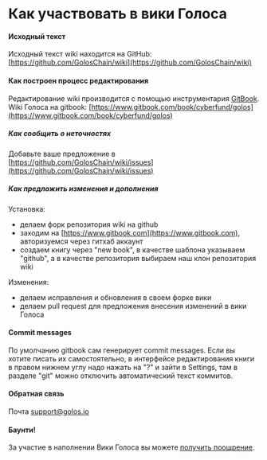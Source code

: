 # Как участвовать в вики Голоса

#### Исходный текст 

Исходный текст wiki находится на GitHub: [https://github.com/GolosChain/wiki](https://github.com/GolosChain/wiki)

#### Как построен процесс редактирования

Редактирование wiki производится с помощью инструментария [GitBook](https://www.gitbook.com).  
Wiki Голоса на gitbook: [https://www.gitbook.com/book/cyberfund/golos](https://www.gitbook.com/book/cyberfund/golos)

##### Как сообщить о неточностях

Добавьте ваше предложение в [https://github.com/GolosChain/wiki/issues](https://github.com/GolosChain/wiki/issues)

##### Как предложить изменения и дополнения

Установка:

* делаем форк репозитория wiki на github
* заходим на [https://www.gitbook.com](https://www.gitbook.com), авторизуемся через гитхаб аккаунт
* создаем книгу через "new book", в качестве шаблона указываем "github", а в качестве репозитория выбираем наш клон репозитория wiki

Изменения:

* делаем исправления и обновления в своем форке вики 
* делаем pull request для предложения внесения изменений в вики Голоса

#### Commit messages

По умолчанию gitbook сам генерирует commit messages. Если вы хотите писать их самостоятельно, в интерфейсе редактирования книги в правом нижнем углу надо нажать на "?" и зайти в Settings, там в разделе "git" можно отключить автоматический текст коммитов.

#### Обратная связь

Почта [support@golos.io](mailto:support@golos.io)

#### Баунти!

За участие в наполнении Вики Голоса вы можете [получить поощрение](https://wiki.golos.io/0-aktualnoe/baunti.html).

